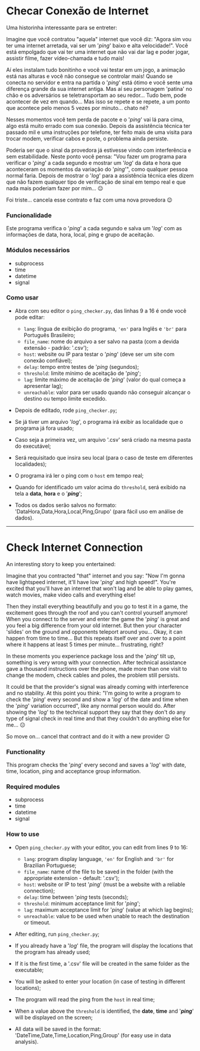 # Checar Conexão de Internet

Uma historinha interessante para se entreter:

Imagine que você contratou "aquela" internet que você diz: "Agora sim vou ter uma internet arretada, vai ser um '*ping*' baixo e alta velocidade!". Você está empolgado que vai ter uma internet que não vai dar lag e poder jogar, assistir filme, fazer vídeo-chamada e tudo mais!

Aí eles instalam tudo bonitinho e você vai testar em um jogo, a animação está nas alturas e você não consegue se controlar mais! Quando se conecta no servidor e entra na partida o '*ping*' está ótimo e você sente uma diferença grande da sua internet antiga. Mas aí seu personagem 'patina' no chão e os adversários se teletransportam ao seu redor... Tudo bem, pode acontecer de vez em quando... Mas isso se repete e se repete, a um ponto que acontece pelo menos 5 vezes por minuto... chato né?

Nesses momentos você tem perda de pacote e o '*ping*' vai lá para cima, algo está muito errado com sua conexão. Depois da assistência técnica ter passado mil e uma instruções por telefone, ter feito mais de uma visita para trocar modem, verificar cabos e poste, o problema ainda persiste.

Poderia ser que o sinal da provedora já estivesse vindo com interferência e sem estabilidade. Neste ponto você pensa: "Vou fazer um programa para verificar o '*ping*' a cada segundo e mostrar um '*log*' da data e hora que aconteceram os momentos da variação do '*ping*'", como qualquer pessoa normal faria. Depois de mostrar o '*log*' para a assistência técnica eles dizem que não fazem qualquer tipo de verificação de sinal em tempo real e que nada mais poderiam fazer por mim... :neutral_face:

Foi triste... cancela esse contrato e faz com uma nova provedora :wink:

### Funcionalidade
Este programa verifica o '*ping*' a cada segundo e salva um '*log*' com as informações de data, hora, local, ping e grupo de aceitação.

### Módulos necessários
- subprocess
- time
- datetime
- signal

### Como usar
- Abra com seu editor o `ping_checker.py`, das linhas 9 a 16 é onde você pode editar:
    - `lang`: língua de exibição do programa, `'en'` para Inglês e `'br'` para Português Brasileiro;
    - `file_name`: nome do arquivo a ser salvo na pasta (com a devida extensão - padrão: '.csv');
    - `host`: website ou IP para testar o '*ping*' (deve ser um site com conexão confiável);
    - `delay`: tempo entre testes de '*ping* (segundos);
    - `threshold`: limite mínimo de aceitação de '*ping*';
    - `lag`: limite máximo de aceitação de '*ping*' (valor do qual começa a apresentar lag);
    - `unreachable`: valor para ser usado quando não conseguir alcançar o destino ou tempo limite excedido.

- Depois de editado, rode `ping_checker.py`;
- Se já tiver um arquivo '*log*', o programa irá exibir as localidade que o programa já fora usado;
- Caso seja a primeira vez, um arquivo '.csv' será criado na mesma pasta do executável;
- Será requisitado que insira seu local (para o caso de teste em diferentes localidades);
- O programa irá ler o ping com o `host` em tempo real;
- Quando for identificado um valor acima do `threshold`, será exibido na tela a **data**, **hora** e o '***ping***';
- Todos os dados serão salvos no formato: 'DataHora,Data,Hora,Local,Ping,Grupo' (para fácil uso em análise de dados).

---

# Check Internet Connection

An interesting story to keep you entertained:

Imagine that you contracted "that" internet and you say: "Now I'm gonna have lightspeed internet, it'll have low '*ping*' and high speed!". You're excited that you'll have an internet that won't lag and be able to play games, watch movies, make video calls and everything else!

Then they install everything beautifully and you go to test it in a game, the excitement goes through the roof and you can't control yourself anymore! When you connect to the server and enter the game the '*ping*' is great and you feel a big difference from your old internet. But then your character 'slides' on the ground and opponents teleport around you... Okay, it can happen from time to time... But this repeats itself over and over to a point where it happens at least 5 times per minute... frustrating, right?

In these moments you experience package loss and the '*ping*' tilt up, something is very wrong with your connection. After technical assistance gave a thousand instructions over the phone, made more than one visit to change the modem, check cables and poles, the problem still persists.

It could be that the provider's signal was already coming with interference and no stability. At this point you think: "I'm going to write a program to check the '*ping*' every second and show a '*log*' of the date and time when the '*ping*' variation occurred", like any normal person would do. After showing the '*log*' to the technical support they say that they don't do any type of signal check in real time and that they couldn't do anything else for me... :neutral_face:

So move on... cancel that contract and do it with a new provider :wink:

### Functionality
This program checks the '*ping*' every second and saves a '*log*' with date, time, location, ping and acceptance group information.

### Required modules
- subprocess
- time
- datetime
- signal

### How to use
- Open `ping_checker.py` with your editor, you can edit from lines 9 to 16:
    - `lang`: program display language, `'en'` for English and `'br'` for Brazilian Portuguese;
    - `file_name`: name of the file to be saved in the folder (with the appropriate extension - default: '.csv');
    - `host`: website or IP to test '*ping*' (must be a website with a reliable connection);
    - `delay`: time between '*ping* tests (seconds);
    - `threshold`: minimum acceptance limit for '*ping*';
    - `lag`: maximum acceptance limit for '*ping*' (value at which lag begins);
    - `unreachable`: value to be used when unable to reach the destination or timeout.

- After editing, run `ping_checker.py`;
- If you already have a '*log*' file, the program will display the locations that the program has already used;
- If it is the first time, a '.csv' file will be created in the same folder as the executable;
- You will be asked to enter your location (in case of testing in different locations);
- The program will read the ping from the `host` in real time;
- When a value above the `threshold` is identified, the **date**, **time** and '***ping***' will be displayed on the screen;
- All data will be saved in the format: 'DateTime,Date,Time,Location,Ping,Group' (for easy use in data analysis).
